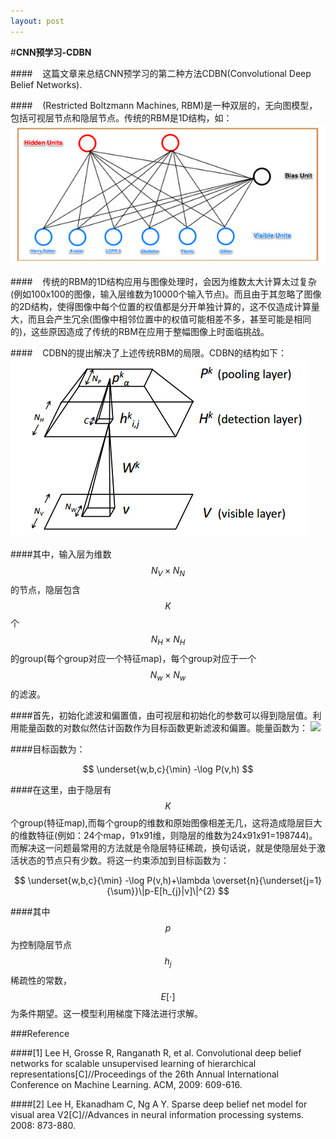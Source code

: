 ```yaml
---
layout: post
---
```

#**CNN预学习-CDBN**

####&nbsp;&nbsp;&nbsp;&nbsp;这篇文章来总结CNN预学习的第二种方法CDBN(Convolutional Deep Belief Networks). 

####&nbsp;&nbsp;&nbsp;&nbsp;(Restricted Boltzmann Machines, RBM)是一种双层的，无向图模型，包括可视层节点和隐层节点。传统的RBM是1D结构，如：
![](../images/CDBN-1.jpg)

####&nbsp;&nbsp;&nbsp;&nbsp;传统的RBM的1D结构应用与图像处理时，会因为维数太大计算太过复杂(例如100x100的图像，输入层维数为10000个输入节点)。而且由于其忽略了图像的2D结构，使得图像中每个位置的权值都是分开单独计算的，这不仅造成计算量大，而且会产生冗余(图像中相邻位置中的权值可能相差不多，甚至可能是相同的)，这些原因造成了传统的RBM在应用于整幅图像上时面临挑战。

####&nbsp;&nbsp;&nbsp;&nbsp;CDBN的提出解决了上述传统RBM的局限。CDBN的结构如下：
![](../images/CDBN-2.jpg)

####其中，输入层为维数$$N_{V}\times N_{N}$$的节点，隐层包含$$K$$个$$N_{H}\times N_{H}$$的group(每个group对应一个特征map)，每个group对应于一个$$N_{w}\times N_{w}$$的滤波。

####首先，初始化滤波和偏置值，由可视层和初始化的参数可以得到隐层值。利用能量函数的对数似然估计函数作为目标函数更新滤波和偏置。能量函数为：
![](../images/CDBN-3.jpg)

####目标函数为：

$$
\underset{w,b,c}{\min} -\log P(v,h)
$$

####在这里，由于隐层有$$K$$个group(特征map),而每个group的维数和原始图像相差无几，这将造成隐层巨大的维数特征(例如：24个map，91x91维，则隐层的维数为24x91x91=198744)。而解决这一问题最常用的方法就是令隐层特征稀疏，换句话说，就是使隐层处于激活状态的节点只有少数。将这一约束添加到目标函数为：

$$
\underset{w,b,c}{\min} -\log P(v,h)+\lambda \overset{n}{\underset{j=1}{\sum}}\|p-E[h_{j}|v]\|^{2}
$$

####其中$$p$$为控制隐层节点$$h_{j}$$稀疏性的常数，$$E[\cdot]$$为条件期望。这一模型利用梯度下降法进行求解。

<!--####在卷积网络中，通常包含两部分结构，一部分是卷积层，一部分是pooling层。卷积层的目的是提取变换不变特征，而pooling层的目的是降低特征表示的维数减少计算量，并在最大程度上保持提取到的变换不变特征。-->

###Reference

####[1] Lee H, Grosse R, Ranganath R, et al. Convolutional deep belief networks for scalable unsupervised learning of hierarchical representations[C]//Proceedings of the 26th Annual International Conference on Machine Learning. ACM, 2009: 609-616.

####[2] Lee H, Ekanadham C, Ng A Y. Sparse deep belief net model for visual area V2[C]//Advances in neural information processing systems. 2008: 873-880.